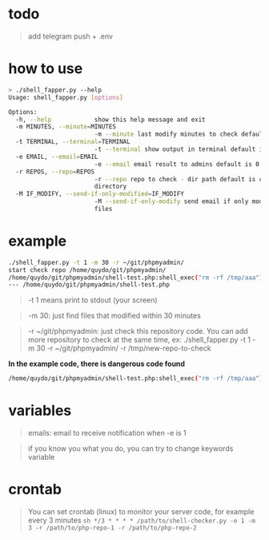 # todo
> add telegram push + .env

# how to use

```sh
> ./shell_fapper.py --help
Usage: shell_fapper.py [options]

Options:
  -h, --help            show this help message and exit
  -m MINUTES, --minute=MINUTES
                        -m --minute last modify minutes to check default is                       check all time
  -t TERMINAL, --terminal=TERMINAL
                        -t --terminal show output in terminal default is 0
  -e EMAIL, --email=EMAIL
                        -e --email email result to admins default is 0
  -r REPOS, --repo=REPOS
                        -r --repo repo to check - dir path default is current
                        directory
  -M IF_MODIFY, --send-if-only-modified=IF_MODIFY
                        -M --send-if-only-modify send email if only modified
                        files
```

# **example**
``` sh
./shell_fapper.py -t 1 -m 30 -r ~/git/phpmyadmin/
start check repo /home/quydo/git/phpmyadmin/
/home/quydo/git/phpmyadmin/shell-test.php:shell_exec("rm -rf /tmp/aaa");
--- /home/quydo/git/phpmyadmin/shell-test.php
```

> -t 1 means print to stdout (your screen)

> -m 30: just find files that modified within 30 minutes

> -r ~/git/phpmyadmin: just check this repository code. You can add more repository to check at the same time, ex: ./shell_fapper.py -t 1 -m 30 -r ~/git/phpmyadmin/ -r /tmp/new-repo-to-check

**In the example code, there is dangerous code found**
```sh
/home/quydo/git/phpmyadmin/shell-test.php:shell_exec("rm -rf /tmp/aaa");
```

# **variables**
> emails: email to receive notification when -e is 1

> if you know you what you do, you can try to change keywords variable

# **crontab**
> You can set crontab (linux) to monitor your server code, for example every 3 minutes
```sh */3 * * * * /path/to/shell-checker.py -e 1 -m 3 -r /path/to/php-repo-1 -r /path/to/php-repo-2```
